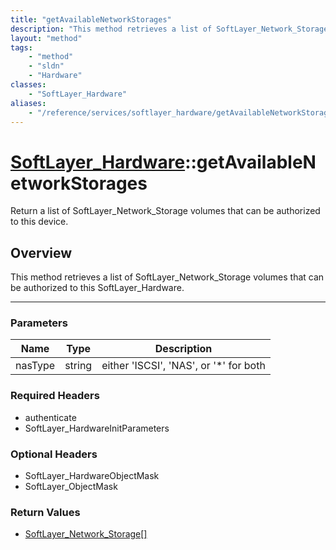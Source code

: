 ```yaml
---
title: "getAvailableNetworkStorages"
description: "This method retrieves a list of SoftLayer_Network_Storage volumes that can be authorized to this SoftLayer_Hardware."
layout: "method"
tags:
    - "method"
    - "sldn"
    - "Hardware"
classes:
    - "SoftLayer_Hardware"
aliases:
    - "/reference/services/softlayer_hardware/getAvailableNetworkStorages"
---
```

# [SoftLayer_Hardware](/reference/services/SoftLayer_Hardware)::getAvailableNetworkStorages

Return a list of SoftLayer_Network_Storage volumes that can be authorized to this device. 


## Overview 
This method retrieves a list of SoftLayer_Network_Storage volumes that can be authorized to this SoftLayer_Hardware. 

-----

### Parameters 
|Name | Type | Description |
| --- | --- | --- |
|nasType| string| either 'ISCSI', 'NAS', or '*' for both|


### Required Headers
* authenticate
* SoftLayer_HardwareInitParameters


### Optional Headers
* SoftLayer_HardwareObjectMask
* SoftLayer_ObjectMask

### Return Values
* <a href='/reference/datatypes/SoftLayer_Network_Storage'>SoftLayer_Network_Storage[] </a>





